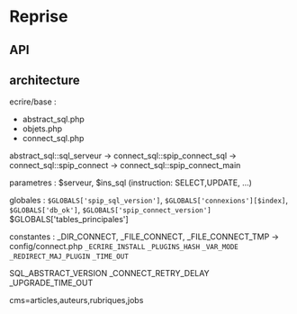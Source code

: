 # Reprise

## API

## architecture

ecrire/base :

- abstract_sql.php
- objets.php
- connect_sql.php

abstract_sql::sql_serveur -> connect_sql::spip_connect_sql -> connect_sql::spip_connect -> connect_sql::spip_connect_main

parametres : $serveur, $ins_sql (instruction: SELECT,UPDATE, ...)

globales : `$GLOBALS['spip_sql_version']`,  `$GLOBALS['connexions'][$index]`, `$GLOBALS['db_ok']`, `$GLOBALS['spip_connect_version']`
$GLOBALS['tables_principales']

constantes  : _DIR_CONNECT, _FILE_CONNECT, _FILE_CONNECT_TMP -> config/connect.php `_ECRIRE_INSTALL` `_PLUGINS_HASH`  `_VAR_MODE` `_REDIRECT_MAJ_PLUGIN` `_TIME_OUT`

SQL_ABSTRACT_VERSION
_CONNECT_RETRY_DELAY
_UPGRADE_TIME_OUT

cms=articles,auteurs,rubriques,jobs
